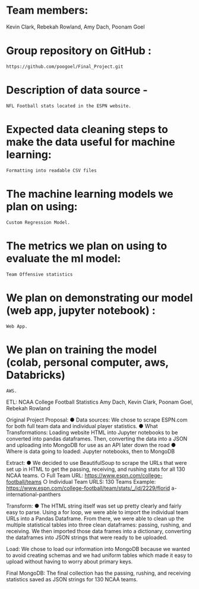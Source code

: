 # Team members:
 Kevin Clark, Rebekah Rowland, Amy Dach, Poonam Goel
# Group repository on GitHub : 
    https://github.com/poogoel/Final_Project.git
# Description of data source - 
    NFL Football stats located in the ESPN website.
# Expected data cleaning steps to make the data useful for machine learning:
    Formatting into readable CSV files 
# The machine learning models we plan on using:
    Custom Regression Model.
# The metrics we plan on using to evaluate the ml model: 
    Team Offensive statistics
# We plan on demonstrating our model (web app, jupyter notebook) :
    Web App.
# We plan on training the model (colab, personal computer, aws, Databricks)
    AWS.

ETL: NCAA College Football Statistics Amy Dach, Kevin Clark, Poonam Goel, Rebekah Rowland

Original Project Proposal: ● Data sources: ​We chose to scrape ESPN.com for both full team data and individual player statistics. ● What Transformations: ​Loading website HTML into Jupyter notebooks to be converted into pandas dataframes. Then, converting the data into a JSON and uploading into MongoDB for use as an API later down the road ● Where is data going to loaded: ​Jupyter notebooks, then to MongoDB

Extract: ● We decided to use BeautifulSoup to scrape the URLs that were set up in HTML to get the passing, receiving, and rushing stats for all 130 NCAA teams. ○ Full Team URL: ​https://www.espn.com/college-football/teams ○ Individual Team URLS: 130 Teams Example​:​https://www.espn.com/college-football/team/stats/_/id/2229/florid a-international-panthers

Transform: ● The HTML string itself was set up pretty clearly and fairly easy to parse. Using a for loop, we were able to import the individual team URLs into a Pandas Dataframe. From there, we were able to clean up the multiple statistical tables into three clean dataframes: passing, rushing, and receiving. We then imported those data frames into a dictionary, converting the dataframes into JSON strings that were ready to be uploaded.

Load: We chose to load our information into MongoDB because we wanted to avoid creating schemas and we had uniform tables which made it easy to upload without having to worry about primary keys.

Final MongoDB: The final collection has the passing, rushing, and receiving statistics saved as JSON strings for 130 NCAA teams.